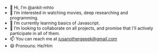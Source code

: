 - 👋 Hi, I’m @ankit-mhto
- 👀 I’m interested in watching movies, deep researching and programming.
- 🌱 I’m currently learning basics of Javascript.
- 💞️ I’m looking to collaborate on all projects, and promise that I'll actively participate in all of them.
- 📫 You can reach me at jusanothergeeek@gmail.com
- 😄 Pronouns: He/Him

<!---
ankit-mhto/ankit-mhto is a ✨ special ✨ repository because its `README.md` (this file) appears on your GitHub profile.
You can click the Preview link to take a look at your changes.
--->
